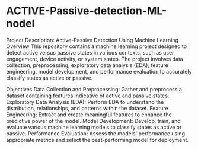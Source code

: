 # ACTIVE-Passive-detection-ML-nodel
Project Description: Active-Passive Detection Using Machine Learning
Overview
This repository contains a machine learning project designed to detect active versus passive states in various contexts, such as user engagement, device activity, or system states. The project involves data collection, preprocessing, exploratory data analysis (EDA), feature engineering, model development, and performance evaluation to accurately classify states as active or passive.

Objectives
Data Collection and Preprocessing: Gather and preprocess a dataset containing features indicative of active and passive states.
Exploratory Data Analysis (EDA): Perform EDA to understand the distribution, relationships, and patterns within the dataset.
Feature Engineering: Extract and create meaningful features to enhance the predictive power of the model.
Model Development: Develop, train, and evaluate various machine learning models to classify states as active or passive.
Performance Evaluation: Assess the models' performance using appropriate metrics and select the best-performing model for deployment.
